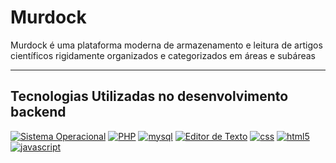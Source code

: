 # Murdock
Murdock é uma plataforma moderna de armazenamento e leitura de artigos científicos rigidamente organizados e categorizados em áreas e subáreas

---

## Tecnologias Utilizadas no desenvolvimento backend

[![Sistema Operacional](https://i.imgur.com/jDIpfbU.png)](https://getfedora.org/pt_BR/)
[![PHP](https://i.imgur.com/Ti7DKmH.png)](https://secure.php.net/manual/pt_BR/intro-whatis.php)
[![mysql](https://i.imgur.com/iNDsxjH.png)](https://www.mysql.com/products/workbench/)
[![Editor de Texto](https://i.imgur.com/ncdkhUn.png)](https://www.sublimetext.com/)
[![css](https://i.imgur.com/MADhKdf.png)]()
[![html5](https://i.imgur.com/7cuNqTV.png)]()
[![javascript](https://i.imgur.com/LxUKB7F.png)]()


